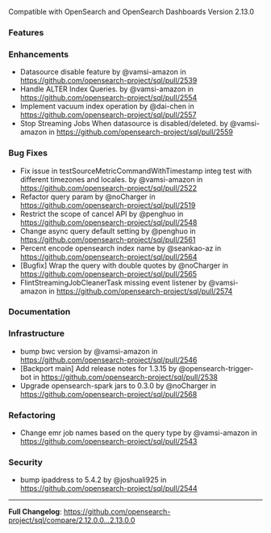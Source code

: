 Compatible with OpenSearch and OpenSearch Dashboards Version 2.13.0

### Features

### Enhancements
* Datasource disable feature by @vamsi-amazon in https://github.com/opensearch-project/sql/pull/2539
* Handle ALTER Index Queries. by @vamsi-amazon in https://github.com/opensearch-project/sql/pull/2554
* Implement vacuum index operation by @dai-chen in https://github.com/opensearch-project/sql/pull/2557
* Stop Streaming Jobs When datasource is disabled/deleted. by @vamsi-amazon in https://github.com/opensearch-project/sql/pull/2559

### Bug Fixes
* Fix issue in testSourceMetricCommandWithTimestamp integ test with different timezones and locales. by @vamsi-amazon in https://github.com/opensearch-project/sql/pull/2522
* Refactor query param by @noCharger in https://github.com/opensearch-project/sql/pull/2519
* Restrict the scope of cancel API by @penghuo in https://github.com/opensearch-project/sql/pull/2548
* Change async query default setting by @penghuo in https://github.com/opensearch-project/sql/pull/2561
* Percent encode opensearch index name by @seankao-az in https://github.com/opensearch-project/sql/pull/2564
* [Bugfix] Wrap the query with double quotes by @noCharger in https://github.com/opensearch-project/sql/pull/2565
* FlintStreamingJobCleanerTask missing event listener by @vamsi-amazon in https://github.com/opensearch-project/sql/pull/2574

### Documentation

### Infrastructure
* bump bwc version by @vamsi-amazon in https://github.com/opensearch-project/sql/pull/2546
* [Backport main] Add release notes for 1.3.15 by @opensearch-trigger-bot in https://github.com/opensearch-project/sql/pull/2538
* Upgrade opensearch-spark jars to 0.3.0 by @noCharger in https://github.com/opensearch-project/sql/pull/2568

### Refactoring
* Change emr job names based on the query type by @vamsi-amazon in https://github.com/opensearch-project/sql/pull/2543

### Security
* bump ipaddress to 5.4.2 by @joshuali925 in https://github.com/opensearch-project/sql/pull/2544

---
**Full Changelog**: https://github.com/opensearch-project/sql/compare/2.12.0.0...2.13.0.0